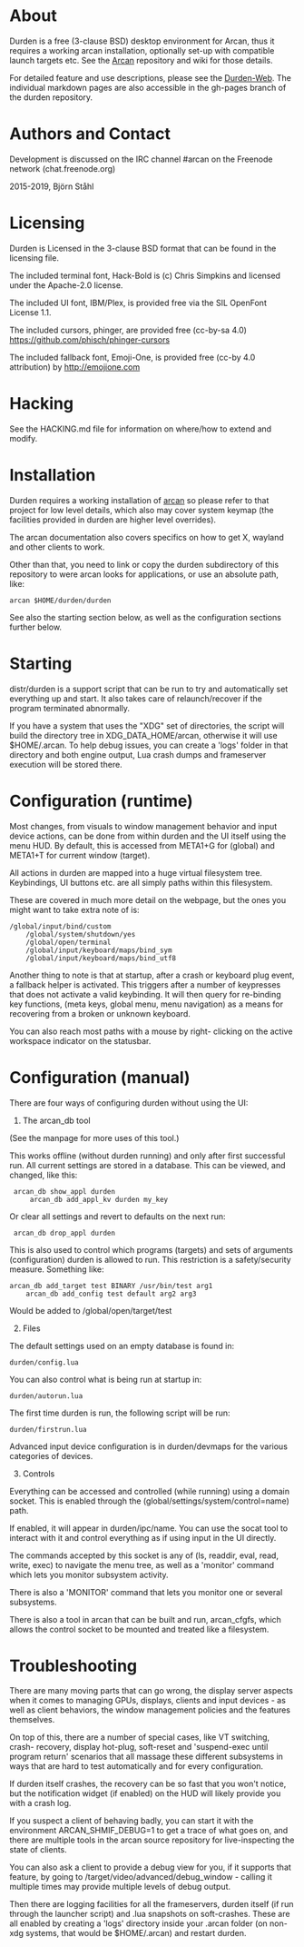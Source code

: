 About
=====
Durden is a free (3-clause BSD) desktop environment for Arcan, thus it requires
a working arcan installation, optionally set-up with compatible launch targets
etc. See the [Arcan](http://github.com/letoram/arcan) repository and wiki for
those details.

For detailed feature and use descriptions, please see the
[Durden-Web](http://durden.arcan-fe.com). The individual markdown pages are
also accessible in the gh-pages branch of the durden repository.

Authors and Contact
=====
Development is discussed on the IRC channel #arcan on the Freenode network
(chat.freenode.org)

2015-2019, Björn Ståhl

Licensing
=====
Durden is Licensed in the 3-clause BSD format that can be found in the
licensing file.

The included terminal font, Hack-Bold is (c) Chris Simpkins
and licensed under the Apache-2.0 license.

The included UI font, IBM/Plex, is provided free via the SIL OpenFont License 1.1.

The included cursors, phinger, are provided free (cc-by-sa 4.0)
https://github.com/phisch/phinger-cursors

The included fallback font, Emoji-One, is provided free (cc-by 4.0 attribution)
by http://emojione.com

Hacking
=====
See the HACKING.md file for information on where/how to extend and modify.

Installation
============
Durden requires a working installation of [arcan](https://github.com/letoram/arcan)
so please refer to that project for low level details, which also may cover
system keymap (the facilities provided in durden are higher level overrides).

The arcan documentation also covers specifics on how to get X, wayland and
other clients to work.

Other than that, you need to link or copy the durden subdirectory of this
repository to were arcan looks for applications, or use an absolute path,
like:

    arcan $HOME/durden/durden

See also the starting section below, as well as the configuration sections
further below.

Starting
=====
distr/durden is a support script that can be run to try and automatically
set everything up and start. It also takes care of relaunch/recover if the
program terminated abnormally.

If you have a system that uses the "XDG" set of directories, the script will
build the directory tree in XDG\_DATA\_HOME/arcan, otherwise it will use
$HOME/.arcan. To help debug issues, you can create a 'logs' folder in that
directory and both engine output, Lua crash dumps and frameserver execution
will be stored there.

Configuration (runtime)
=======================
Most changes, from visuals to window management behavior and input device
actions, can be done from within durden and the UI itself using the menu HUD.
By default, this is accessed from META1+G for (global) and META1+T for
current window (target).

All actions in durden are mapped into a huge virtual filesystem tree.
Keybindings, UI buttons etc. are all simply paths within this filesystem.

These are covered in much more detail on the webpage, but the ones you might
want to take extra note of is:

    /global/input/bind/custom
		/global/system/shutdown/yes
		/global/open/terminal
		/global/input/keyboard/maps/bind_sym
		/global/input/keyboard/maps/bind_utf8

Another thing to note is that at startup, after a crash or keyboard plug event,
a fallback helper is activated. This triggers after a number of keypresses
that does not activate a valid keybinding. It will then query for re-binding
key functions, (meta keys, global menu, menu navigation) as a means for
recovering from a broken or unknown keyboard.

You can also reach most paths with a mouse by right- clicking on the active
workspace indicator on the statusbar.

Configuration (manual)
=======================
There are four ways of configuring durden without using the UI:

1. The arcan\_db tool

(See the manpage for more uses of this tool.)

This works offline (without durden running) and only after first successful run.
All current settings are stored in a database. This can be viewed, and changed,
like this:

     arcan_db show_appl durden
		 arcan_db add_appl_kv durden my_key

Or clear all settings and revert to defaults on the next run:

     arcan_db drop_appl durden

This is also used to control which programs (targets) and sets of arguments
(configuration) durden is allowed to run. This restriction is a safety/security
measure. Something like:

    arcan_db add_target test BINARY /usr/bin/test arg1
		arcan_db add_config test default arg2 arg3

Would be added to /global/open/target/test

2. Files

The default settings used on an empty database is found in:

    durden/config.lua

You can also control what is being run at startup in:

    durden/autorun.lua

The first time durden is run, the following script will be run:

    durden/firstrun.lua

Advanced input device configuration is in durden/devmaps for the various
categories of devices.

3. Controls

Everything can be accessed and controlled (while running) using a domain socket.
This is enabled through the (global/settings/system/control=name) path.

If enabled, it will appear in durden/ipc/name. You can use the socat tool to
interact with it and control everything as if using input in the UI directly.

The commands accepted by this socket is any of (ls, readdir, eval, read, write, exec)
to navigate the menu tree, as well as a 'monitor' command which lets you monitor
subsystem activity.

There is also a 'MONITOR' command that lets you monitor one or several subsystems.

There is also a tool in arcan that can be built and run, arcan\_cfgfs, which
allows the control socket to be mounted and treated like a filesystem.

Troubleshooting
====
There are many moving parts that can go wrong, the display server aspects when
it comes to managing GPUs, displays, clients and input devices - as well as
client behaviors, the window management policies and the features themselves.

On top of this, there are a number of special cases, like VT switching, crash-
recovery, display hot-plug, soft-reset and 'suspend-exec until program return'
scenarios that all massage these different subsystems in ways that are hard to
test automatically and for every configuration.

If durden itself crashes, the recovery can be so fast that you won't notice,
but the notification widget (if enabled) on the HUD will likely provide you
with a crash log.

If you suspect a client of behaving badly, you can start it with the environment
ARCAN\_SHMIF\_DEBUG=1 to get a trace of what goes on, and there are multiple
tools in the arcan source repository for live-inspecting the state of clients.

You can also ask a client to provide a debug view for you, if it supports that
feature, by going to /target/video/advanced/debug\_window - calling it multiple
times may provide multiple levels of debug output.

Then there are logging facilities for all the frameservers, durden itself (if
run through the launcher script) and .lua snapshots on soft-crashes. These are
all enabled by creating a 'logs' directory inside your .arcan folder (on non-xdg
systems, that would be $HOME/.arcan) and restart durden.
